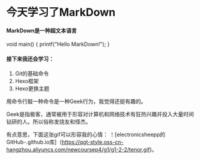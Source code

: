 # 今天学习了MarkDown
#### MarkDown是一种超文本语言
  
void main()
{
    printf("Hello MarkDown!");
}

#### 接下来我还会学习：

1. Git的基础命令
1. Hexo框架
1. Hexo更换主题

用命令行敲一种命令是一种Geek行为，我觉得还挺有趣的。

Geek是指极客，通常被用于形容对计算机和网络技术有狂热兴趣并投入大量时间钻研的人。所以俗称发烧友和怪杰。

有点意思，下面这张gif可以形容我的心情：
 ！[electronicsheepp的GitHub-.github.io库]（https://qgt-style.oss-cn-hangzhou.aliyuncs.com/newcoursep4/g1/g1-2-2/tenor.gif)。
